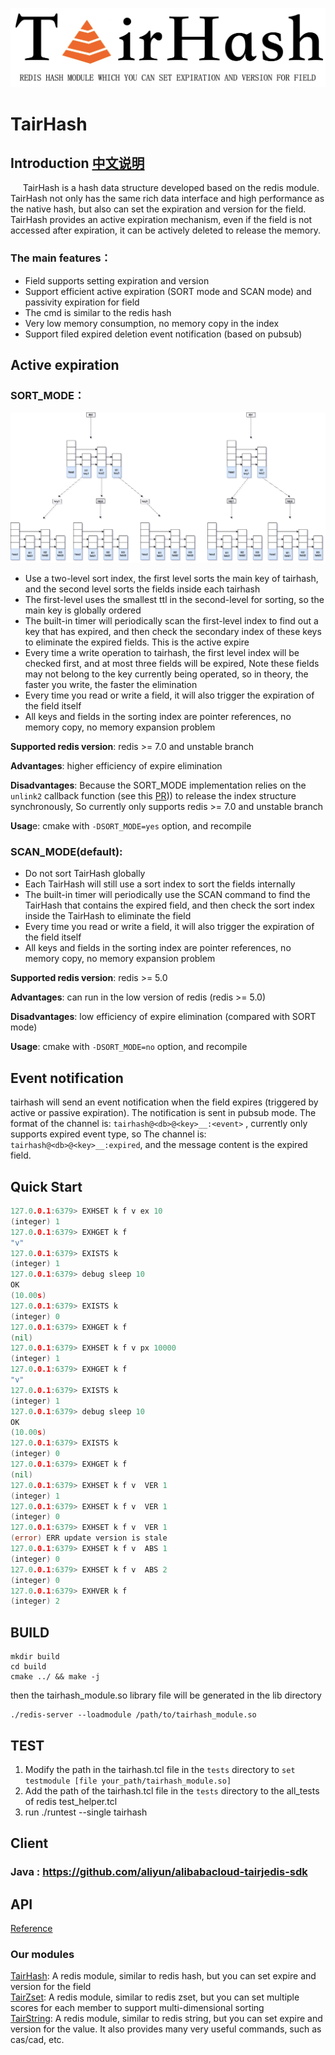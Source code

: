 ![avatar](imgs/tairhash_logo.jpg)

# TairHash
## Introduction  [中文说明](README-CN.md)
     TairHash is a hash data structure developed based on the redis module. TairHash not only has the same rich data interface and high performance as the native hash, but also can set the expiration and version for the field. TairHash provides an active expiration mechanism, even if the field is not accessed after expiration, it can be actively deleted to release the memory.


### The main features：

- Field supports setting expiration and version
- Support efficient active expiration (SORT mode and SCAN mode) and passivity expiration for field
- The cmd is similar to the redis hash
- Very low memory consumption, no memory copy in the index
- Support filed expired deletion event notification (based on pubsub)

## Active expiration
### SORT_MODE：
![avatar](imgs/tairhash_index.png)
- Use a two-level sort index, the first level sorts the main key of tairhash, and the second level sorts the fields inside each tairhash
- The first-level uses the smallest ttl in the second-level for sorting, so the main key is globally ordered
- The built-in timer will periodically scan the first-level index to find out a key that has expired, and then check the secondary index of these keys to eliminate the expired fields. This is the active expire
- Every time a write operation to tairhash, the first level index will be checked first, and at most three fields will be expired, Note these fields may not belong to the key currently being operated, so in theory, the faster you write, the faster the elimination
- Every time you read or write a field, it will also trigger the expiration of the field itself
- All keys and fields in the sorting index are pointer references, no memory copy, no memory expansion problem

**Supported redis version**: redis >= 7.0 and unstable branch

**Advantages**: higher efficiency of expire elimination     

**Disadvantages**: Because the SORT_MODE implementation relies on the `unlink2` callback function (see this [PR](https://github.com/redis/redis/pull/8999))) to release the index structure synchronously, So currently only supports redis >= 7.0 and unstable branch  

**Usag**e: cmake with `-DSORT_MODE=yes` option, and recompile

### SCAN_MODE(default):
- Do not sort TairHash globally
- Each TairHash will still use a sort index to sort the fields internally
- The built-in timer will periodically use the SCAN command to find the TairHash that contains the expired field, and then check the sort index inside the TairHash to eliminate the field
- Every time you read or write a field, it will also trigger the expiration of the field itself
- All keys and fields in the sorting index are pointer references, no memory copy, no memory expansion problem

**Supported redis version**: redis >= 5.0

**Advantages**: can run in the low version of redis (redis >= 5.0)  

**Disadvantages**: low efficiency of expire elimination (compared with SORT mode)  

**Usage**: cmake with `-DSORT_MODE=no` option, and recompile

## Event notification   

tairhash will send an event notification when the field expires (triggered by active or passive expiration). The notification is sent in pubsub mode. The format of the channel is: `tairhash@<db>@<key>__:<event>` , currently only supports expired event type, so
The channel is: `tairhash@<db>@<key>__:expired`, and the message content is the expired field.

## Quick Start

```go
127.0.0.1:6379> EXHSET k f v ex 10
(integer) 1
127.0.0.1:6379> EXHGET k f
"v"
127.0.0.1:6379> EXISTS k
(integer) 1
127.0.0.1:6379> debug sleep 10
OK
(10.00s)
127.0.0.1:6379> EXISTS k
(integer) 0
127.0.0.1:6379> EXHGET k f
(nil)
127.0.0.1:6379> EXHSET k f v px 10000
(integer) 1
127.0.0.1:6379> EXHGET k f
"v"
127.0.0.1:6379> EXISTS k
(integer) 1
127.0.0.1:6379> debug sleep 10
OK
(10.00s)
127.0.0.1:6379> EXISTS k
(integer) 0
127.0.0.1:6379> EXHGET k f
(nil)
127.0.0.1:6379> EXHSET k f v  VER 1
(integer) 1
127.0.0.1:6379> EXHSET k f v  VER 1
(integer) 0
127.0.0.1:6379> EXHSET k f v  VER 1
(error) ERR update version is stale
127.0.0.1:6379> EXHSET k f v  ABS 1
(integer) 0
127.0.0.1:6379> EXHSET k f v  ABS 2
(integer) 0
127.0.0.1:6379> EXHVER k f
(integer) 2
```  
## BUILD

```
mkdir build  
cd build  
cmake ../ && make -j
```
then the tairhash_module.so library file will be generated in the lib directory

```
./redis-server --loadmodule /path/to/tairhash_module.so
```  
## TEST

1. Modify the path in the tairhash.tcl file in the `tests` directory to `set testmodule [file your_path/tairhash_module.so]`
2. Add the path of the tairhash.tcl file in the `tests` directory to the all_tests of redis test_helper.tcl
3. run ./runtest --single tairhash


## Client
### Java : https://github.com/aliyun/alibabacloud-tairjedis-sdk

## API
[Reference](CMDDOC.md)


### Our modules
[TairHash](https://github.com/alibaba/TairHash): A redis module, similar to redis hash, but you can set expire and version for the field  
[TairZset](https://github.com/alibaba/TairZset): A redis module, similar to redis zset, but you can set multiple scores for each member to support multi-dimensional sorting  
[TairString](https://github.com/alibaba/TairString): A redis module, similar to redis string, but you can set expire and version for the value. It also provides many very useful commands, such as cas/cad, etc.  
